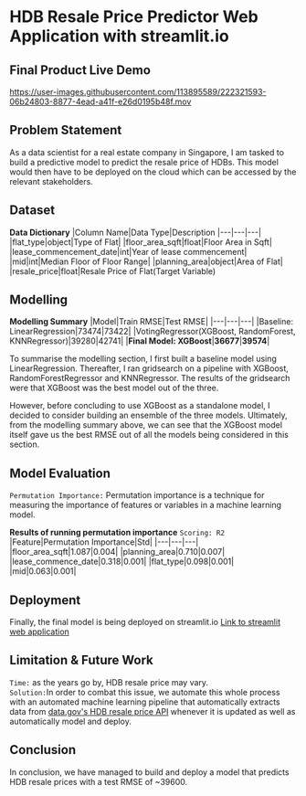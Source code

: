 # HDB Resale Price Predictor Web Application with streamlit.io

## Final Product Live Demo 
https://user-images.githubusercontent.com/113895589/222321593-06b24803-8877-4ead-a41f-e26d0195b48f.mov

## Problem Statement
As a data scientist for a real estate company in Singapore, I am tasked to build a predictive model to predict the resale price of HDBs. This model would then have to be deployed on the cloud which can be accessed by the relevant stakeholders.

## Dataset
**Data Dictionary**
|Column Name|Data Type|Description
|---|---|---|
|flat_type|object|Type of Flat|
|floor_area_sqft|float|Floor Area in Sqft|
|lease_commencement_date|int|Year of lease commencement|
|mid|int|Median Floor of Floor Range|
|planning_area|object|Area of Flat|
|resale_price|float|Resale Price of Flat(Target Variable)

## Modelling
**Modelling Summary**
|Model|Train RMSE|Test RMSE|
|---|---|---|
|Baseline: LinearRegression|73474|73422|
|VotingRegressor(XGBoost, RandomForest, KNNRegressor)|39280|42741|
|**Final Model: XGBoost**|**36677**|**39574**|

To summarise the modelling section, I first built a baseline model using LinearRegression. Thereafter, I ran gridsearch on a pipeline with XGBoost, RandomForestRegressor and KNNRegressor. The results of the gridsearch were that XGBoost was the best model out of the three. 

However, before concluding to use XGBoost as a standalone model, I decided to consider building an ensemble of the three models. Ultimately, from the modelling summary above, we can see that the XGBoost model itself gave us the best RMSE out of all the models being considered in this section.

## Model Evaluation
`Permutation Importance:` Permutation importance is a technique for measuring the importance of features or variables in a machine learning model.

**Results of running permutation importance**
`Scoring: R2`
|Feature|Permutation Importance|Std|
|---|---|---|
|floor_area_sqft|1.087|0.004|
|planning_area|0.710|0.007|
|lease_commence_date|0.318|0.001|
|flat_type|0.098|0.001|
|mid|0.063|0.001|

## Deployment
Finally, the final model is being deployed on streamlit.io
[Link to  streamlit web application](https://tmj1432-hdb-resale-price-predictor-application-app-5kd0gz.streamlit.app/)

## Limitation & Future Work
`Time:` as the years go by, HDB resale price may vary. <br>`Solution:`In order to combat this issue, we automate this whole process with an automated machine learning pipeline that automatically extracts data from [data.gov's HDB resale price API](https://data.gov.sg/dataset/resale-flat-prices) whenever it is updated as well as automatically model and deploy. 

## Conclusion
In conclusion, we have managed to build and deploy a model that predicts HDB resale prices with a test RMSE of ~39600.
